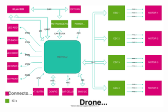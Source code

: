 ![power_board_block_diagram.svg](uploads/bb167c2390812a622fc9b409c4e7a3fa/power_board_block_diagram.svg)